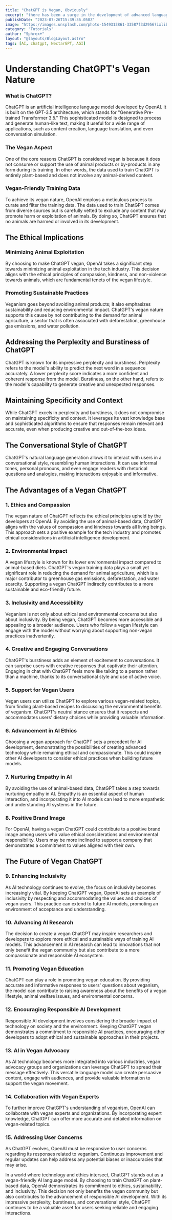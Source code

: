 ```yaml
---
title: "ChatGPT is Vegan, Obviously"
excerpt: "there has been a surge in the development of advanced language models, and ChatGPT is undoubtedly one of the most prominent ones. It has gained immense popularity due to its ability to generate human-like text and respond to various queries. However, a lesser-known fact about ChatGPT is that it is vegan-friendly. In this article, we will delve into the reasons why ChatGPT aligns with a vegan lifestyle, exploring its non-animal-based training and ethical implications"
publishDate: "2023-07-26T15:39:36.050Z"
image: "https://images.unsplash.com/photo-1549313861-33587f3d2956?ixlib=rb-4.0.3&ixid=M3wxMjA3fDB8MHxwaG90by1wYWdlfHx8fGVufDB8fHx8fA%3D%3D&auto=format&fit=crop&w=870&q=80"
category: "Tutorials"
author: "Sphrex+"
layout: "@layouts/BlogLayout.astro"
tags: [AI, chatgpt, NectarGPT, AGI]
---
```


<h1 id="understanding-chatgpt-s-vegan-nature">Understanding ChatGPT&#39;s Vegan Nature</h1>
<h3 id="what-is-chatgpt-">What is ChatGPT?</h3>
<p>ChatGPT is an artificial intelligence language model developed by OpenAI. It is built on the GPT-3.5 architecture, which stands for &quot;Generative Pre-trained Transformer 3.5.&quot; This sophisticated model is designed to process and generate human-like text, making it useful for a wide range of applications, such as content creation, language translation, and even conversation simulation.</p>
<h3 id="the-vegan-aspect">The Vegan Aspect</h3>
<p>One of the core reasons ChatGPT is considered vegan is because it does not consume or support the use of animal products or by-products in any form during its training. In other words, the data used to train ChatGPT is entirely plant-based and does not involve any animal-derived content.</p>
<h3 id="vegan-friendly-training-data">Vegan-Friendly Training Data</h3>
<p>To achieve its vegan nature, OpenAI employs a meticulous process to curate and filter the training data. The data used to train ChatGPT comes from diverse sources but is carefully vetted to exclude any content that may promote harm or exploitation of animals. By doing so, ChatGPT ensures that no animals are harmed or involved in its development.</p>
<h2 id="the-ethical-implications">The Ethical Implications</h2>
<h3 id="minimizing-animal-exploitation">Minimizing Animal Exploitation</h3>
<p>By choosing to make ChatGPT vegan, OpenAI takes a significant step towards minimizing animal exploitation in the tech industry. This decision aligns with the ethical principles of compassion, kindness, and non-violence towards animals, which are fundamental tenets of the vegan lifestyle.</p>
<h3 id="promoting-sustainable-practices">Promoting Sustainable Practices</h3>
<p>Veganism goes beyond avoiding animal products; it also emphasizes sustainability and reducing environmental impact. ChatGPT&#39;s vegan nature supports this cause by not contributing to the demand for animal agriculture, a sector that is often associated with deforestation, greenhouse gas emissions, and water pollution.</p>
<h2 id="addressing-the-perplexity-and-burstiness-of-chatgpt">Addressing the Perplexity and Burstiness of ChatGPT</h2>
<p>ChatGPT is known for its impressive perplexity and burstiness. Perplexity refers to the model&#39;s ability to predict the next word in a sequence accurately. A lower perplexity score indicates a more confident and coherent response from the model. Burstiness, on the other hand, refers to the model&#39;s capability to generate creative and unexpected responses.</p>
<h2 id="maintaining-specificity-and-context">Maintaining Specificity and Context</h2>
<p>While ChatGPT excels in perplexity and burstiness, it does not compromise on maintaining specificity and context. It leverages its vast knowledge base and sophisticated algorithms to ensure that responses remain relevant and accurate, even when producing creative and out-of-the-box ideas.</p>
<h2 id="the-conversational-style-of-chatgpt">The Conversational Style of ChatGPT</h2>
<p>ChatGPT&#39;s natural language generation allows it to interact with users in a conversational style, resembling human interactions. It can use informal tones, personal pronouns, and even engage readers with rhetorical questions and analogies, making interactions enjoyable and informative.</p>
<h2 id="the-advantages-of-a-vegan-chatgpt">The Advantages of a Vegan ChatGPT</h2>
<h3 id="1-ethics-and-compassion">1. Ethics and Compassion</h3>
<p>The vegan nature of ChatGPT reflects the ethical principles upheld by the developers at OpenAI. By avoiding the use of animal-based data, ChatGPT aligns with the values of compassion and kindness towards all living beings. This approach sets a positive example for the tech industry and promotes ethical considerations in artificial intelligence development.</p>
<h3 id="2-environmental-impact">2. Environmental Impact</h3>
<p>A vegan lifestyle is known for its lower environmental impact compared to animal-based diets. ChatGPT&#39;s vegan training data plays a small yet significant role in reducing the demand for animal agriculture, which is a major contributor to greenhouse gas emissions, deforestation, and water scarcity. Supporting a vegan ChatGPT indirectly contributes to a more sustainable and eco-friendly future.</p>
<h3 id="3-inclusivity-and-accessibility">3. Inclusivity and Accessibility</h3>
<p>Veganism is not only about ethical and environmental concerns but also about inclusivity. By being vegan, ChatGPT becomes more accessible and appealing to a broader audience. Users who follow a vegan lifestyle can engage with the model without worrying about supporting non-vegan practices inadvertently.</p>
<h3 id="4-creative-and-engaging-conversations">4. Creative and Engaging Conversations</h3>
<p>ChatGPT&#39;s burstiness adds an element of excitement to conversations. It can surprise users with creative responses that captivate their attention. Engaging in chat with ChatGPT feels more like talking to a person rather than a machine, thanks to its conversational style and use of active voice.</p>
<h3 id="5-support-for-vegan-users">5. Support for Vegan Users</h3>
<p>Vegan users can utilize ChatGPT to explore various vegan-related topics, from finding plant-based recipes to discussing the environmental benefits of veganism. ChatGPT&#39;s neutral stance ensures that it respects and accommodates users&#39; dietary choices while providing valuable information.</p>
<h3 id="6-advancement-in-ai-ethics">6. Advancement in AI Ethics</h3>
<p>Choosing a vegan approach for ChatGPT sets a precedent for AI development, demonstrating the possibilities of creating advanced technology while remaining ethical and compassionate. This could inspire other AI developers to consider ethical practices when building future models.</p>
<h3 id="7-nurturing-empathy-in-ai">7. Nurturing Empathy in AI</h3>
<p>By avoiding the use of animal-based data, ChatGPT takes a step towards nurturing empathy in AI. Empathy is an essential aspect of human interaction, and incorporating it into AI models can lead to more empathetic and understanding AI systems in the future.</p>
<h3 id="8-positive-brand-image">8. Positive Brand Image</h3>
<p>For OpenAI, having a vegan ChatGPT could contribute to a positive brand image among users who value ethical considerations and environmental responsibility. Users may be more inclined to support a company that demonstrates a commitment to values aligned with their own.</p>
<h2 id="the-future-of-vegan-chatgpt">The Future of Vegan ChatGPT</h2>
<h3 id="9-enhancing-inclusivity">9. Enhancing Inclusivity</h3>
<p>As AI technology continues to evolve, the focus on inclusivity becomes increasingly vital. By keeping ChatGPT vegan, OpenAI sets an example of inclusivity by respecting and accommodating the values and choices of vegan users. This practice can extend to future AI models, promoting an environment of acceptance and understanding.</p>
<h3 id="10-advancing-ai-research">10. Advancing AI Research</h3>
<p>The decision to create a vegan ChatGPT may inspire researchers and developers to explore more ethical and sustainable ways of training AI models. This advancement in AI research can lead to innovations that not only benefit the vegan community but also contribute to a more compassionate and responsible AI ecosystem.</p>
<h3 id="11-promoting-vegan-education">11. Promoting Vegan Education</h3>
<p>ChatGPT can play a role in promoting vegan education. By providing accurate and informative responses to users&#39; questions about veganism, the model can contribute to raising awareness about the benefits of a vegan lifestyle, animal welfare issues, and environmental concerns.</p>
<h3 id="12-encouraging-responsible-ai-development">12. Encouraging Responsible AI Development</h3>
<p>Responsible AI development involves considering the broader impact of technology on society and the environment. Keeping ChatGPT vegan demonstrates a commitment to responsible AI practices, encouraging other developers to adopt ethical and sustainable approaches in their projects.</p>
<h3 id="13-ai-in-vegan-advocacy">13. AI in Vegan Advocacy</h3>
<p>As AI technology becomes more integrated into various industries, vegan advocacy groups and organizations can leverage ChatGPT to spread their message effectively. This versatile language model can create persuasive content, engage with audiences, and provide valuable information to support the vegan movement.</p>
<h3 id="14-collaboration-with-vegan-experts">14. Collaboration with Vegan Experts</h3>
<p>To further improve ChatGPT&#39;s understanding of veganism, OpenAI can collaborate with vegan experts and organizations. By incorporating expert knowledge, ChatGPT can offer more accurate and detailed information on vegan-related topics.</p>
<h3 id="15-addressing-user-concerns">15. Addressing User Concerns</h3>
<p>As ChatGPT evolves, OpenAI must be responsive to user concerns regarding its responses related to veganism. Continuous improvement and regular updates can help address any potential biases or inaccuracies that may arise.</p>
<p>In a world where technology and ethics intersect, ChatGPT stands out as a vegan-friendly AI language model. By choosing to train ChatGPT on plant-based data, OpenAI demonstrates its commitment to ethics, sustainability, and inclusivity. This decision not only benefits the vegan community but also contributes to the advancement of responsible AI development. With its impressive perplexity, burstiness, and conversational style, ChatGPT continues to be a valuable asset for users seeking reliable and engaging interactions.</p>